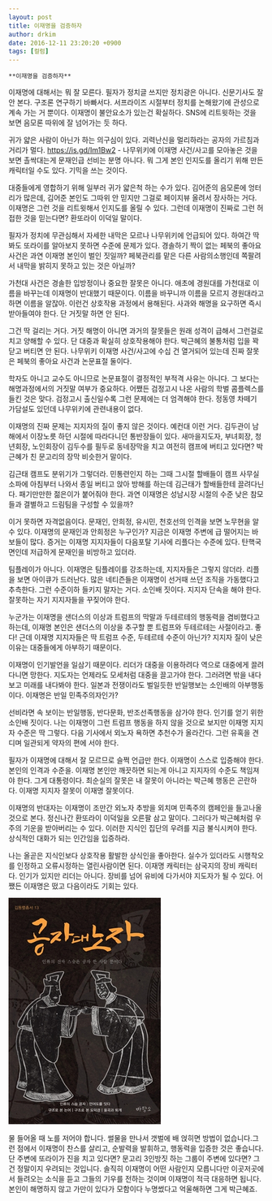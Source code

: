```yaml
---
layout: post
title: 이재명을 검증하자
author: drkim
date: 2016-12-11 23:20:20 +0900
tags: [컬럼]
---
```

 


    **이재명을 검증하자**

  


이재명에 대해서는 뭐 잘 모른다. 필자가 정치글 쓰지만 정치광은 아니다. 신문기사도 잘 안 본다. 구조론 연구하기 바빠서다. 서프라이즈 시절부터 정치를 논해왔기에 관성으로 계속 가는 거 뿐이다. 이재명이 불안요소가 있는건 확실하다. SNS에 리트윗하는 것을 보면 음모론 따위에 잘 넘어가는 듯 하다. 

  


귀가 얇은 사람이 아닌가 하는 의구심이 있다. 괴력난신을 멀리하라는 공자의 가르침과 거리가 멀다. https://is.gd/Im1Bw2 - 나무위키에 이재명 사건/사고를 모아놓은 것을 보면 촐싹대는게 문재인급 선비는 분명 아니다. 뭐 그게 본인 인지도를 올리기 위해 만든 캐릭터일 수도 있다. 기믹을 쓰는 것이다. 

  


대중들에게 영합하기 위해 일부러 귀가 얇은척 하는 수가 있다. 김어준의 음모론에 엉터리가 많은데, 김어준 본인도 그따위 안 믿지만 그걸로 페이지뷰 올려서 장사하는 거다. 이재명은 그런 것을 리트윗해서 인지도를 올릴 수 있다. 그런데 이재명이 진짜로 그런 허접한 것을 믿는다면? 환또라이 이덕일 말이다. 

  


필자가 정치에 무관심해서 자세한 내막은 모르나 나무위키에 언급되어 있다. 하여간 딱 봐도 또라이를 알아보지 못하면 수준에 문제가 있다. 경솔하기 짝이 없는 페북의 좋아요 사건은 과연 이재명 본인이 벌인 짓일까? 페북관리를 맡은 다른 사람의소행인데 쪽팔려서 내막을 밝히지 못하고 있는 것은 아닐까? 

  


가천대 사건은 경솔한 입방정이나 중요한 잘못은 아니다. 애초에 경원대를 가천대로 이름을 바꾸는데 이재명이 반대했기 때문이다. 이름을 바꾸니까 이름을 모르지 경원대라고 하면 이름을 알잖아. 이런건 상호작용 과정에서 용해된다. 사과와 해명을 요구하면 즉시 받아들여야 한다. 단 거짓말 하면 안 된다. 

  


그건 딱 걸리는 거다. 거짓 해명이 아니면 과거의 잘못들은 원래 성격이 급해서 그런걸로 치고 양해할 수 있다. 단 대중과 확실히 상호작용해야 한다. 박근혜의 불통처럼 입을 꽉 닫고 버티면 안 된다. 나무위키 이재명 사건/사고에 수십 건 열거되어 있는데 진짜 잘못은 페북의 좋아요 사건과 논문표절 둘이다. 

  


학자도 아니고 교수도 아니므로 논문표절이 결정적인 부적격 사유는 아니다. 그 보다는 해명과정에서의 거짓말 여부가 중요하다. 어쨌든 검정고시 나온 사람의 학벌 콤플렉스를 들킨 것은 맞다. 검정고시 출신일수록 그런 문제에는 더 엄격해야 한다. 정동영 차떼기 가담설도 있던데 나무위키에 관련내용이 없다. 

  


이재명의 진짜 문제는 지지자의 질이 좋지 않은 것이다. 예컨대 이런 거다. 김두관이 남해에서 이장노릇 하던 시절에 따라다니던 통반장들이 있다. 새마을지도자, 부녀회장, 청년회장, 노인회장이 김두수를 필두로 동네장막을 치고 여전히 캠프에 버티고 있다면? 박근혜가 친 문고리의 장막 비슷한거 말이다. 

  


김근태 캠프도 분위기가 그렇더라. 민통련인지 하는 그때 그시절 할배들이 캠프 사무실 소파에 아침부터 나와서 종일 버티고 앉아 방해를 하는데 김근태가 할배들한테 끌려다닌다. 패기만만한 젊은이가 붙어줘야 한다. 과연 이재명은 성남시장 시절의 수준 낮은 참모들과 결별하고 드림팀을 구성할 수 있을까? 

  


이거 못하면 자격없음이다. 문재인, 안희정, 유시민, 천호선의 인격을 보면 노무현을 알 수 있다. 이재명의 문재인과 안희정은 누구인가? 지금은 이재명 주변에 급 떨어지는 바보들이 많다. 증거는 이재명 지지자들이 다음포탈 기사에 리플다는 수준에 있다. 탄핵국면인데 저급하게 문재인을 비방하고 있더라. 

  


팀플레이가 아니다. 이재명은 팀플레이를 강조하는데, 지지자들은 그렇지 않더라. 리플을 보면 아이큐가 드러난다. 많은 네티즌들은 이재명이 선거때 쓰던 조직을 가동했다고 추측한다. 그런 수준이하 들키지 말자는 거다. 소인배 짓이다. 지지자 단속을 해야 한다. 잘못하는 자기 지지자들을 꾸짖어야 한다. 

  


누군가는 이재명을 샌더스의 이상과 트럼프의 막말과 두테르테의 행동력을 겸비했다고 하는데, 이재명 본인은 샌더스의 이상을 추구할 뿐 트럼프와 두테르테는 사절이라고. 좋다! 근데 이재명 지지자들은 딱 트럼프 수준, 두테르테 수준이 아닌가? 지지자 질이 낮은 이유는 대중들에게 아부하기 때문이다. 

  


이재명이 인기발언을 일삼기 때문이다. 리더가 대중을 이용하려다 역으로 대중에게 끌려다니면 망한다. 지도자는 언제라도 모세처럼 대중을 끌고가야 한다. 그러려면 밖을 내다보고 미래를 내다봐야 한다. 일본과 전쟁이라도 벌일듯한 반일행보는 소인배의 아부행동이다. 이재명은 반일 민족주의자인가? 

  


선비라면 속 보이는 반일행동, 반다문화, 반조선족행동을 삼가야 한다. 인기를 얻기 위한 소인배 짓이다. 나는 이재명이 그런 트럼프 행동을 하지 않을 것으로 보지만 이재명 지지자 수준은 딱 그렇다. 다음 기사에서 외노자 욕하면 추천수가 올라간다. 그런 유혹을 견디며 일관되게 약자의 편에 서야 한다. 

  


필자가 이재명에 대해서 잘 모르므로 슬쩍 언급만 한다. 이재명이 스스로 입증해야 한다. 본인의 인격과 수준을. 이재명 본인만 깨끗하면 되는게 아니고 지지자의 수준도 책임져야 한다. 그게 대통령이다. 최순실의 잘못은 내 잘못이 아니라는 박근혜 행동은 곤란하다. 이재명 지지자 잘못이 이재명 잘못이다. 

  


이재명의 반대자는 이재명이 조만간 외노자 추방을 외치며 민족주의 캠페인을 들고나올 것으로 본다. 정신나간 환또라이 이덕일을 오른팔 삼고 말이다. 그러다가 박근혜처럼 우주의 기운을 받아버리는 수 있다. 이러한 지식인 집단의 우려를 지금 불식시켜야 한다. 상식적인 대화가 되는 인간임을 입증하라. 

  


나는 올곧은 지식인보다 상호작용 활발한 상식인을 좋아한다. 실수가 있더라도 시행착오를 인정하고 오류시정하는 열린사람이면 된다. 이재명 캐릭터는 삼국지의 장비 캐릭터다. 인기가 있지만 리더는 아니다. 장비를 넘어 유비에 다가서야 지도자가 될 수 있다. 어쨌든 이재명은 떴고 다음이라도 기회는 있다.

  


  



![](/files/attach/images/199/679/787/555.jpg) 

  


물 들어올 때 노를 저어야 합니다. 썰물을 만나서 갯벌에 배 얹히면 방법이 없습니다.그런 점에서 이재명이 찬스를 살리고, 순발력을 발휘하고, 행동력을 입증한 것은 좋습니다. 단 주변에 또라이가 진을 치고 있다면? 문고리 3인방짓 하는 그룹이 주변에 있다면? 그건 정말이지 우려되는 것입니다. 솔직히 이재명이 어떤 사람인지 모릅니다만 이곳저곳에서 들려오는 소식을 듣고 그들의 기우를 전하는 것이며 이재명이 적극 대응하면 됩니다. 본인이 해명하지 않고 가만이 있다가 모함이다 누명썼다고 억울해하면 그게 박근혜죠.